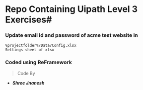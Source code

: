# Repo Containing Uipath Level 3 Exercises#

### Update email id and password of acme test website in ###
```
%projectfolder%/Data/Config.xlsx
Settings sheet of xlsx
```

### Coded using ReFramework ####

> Code By
- ***Shree Jnanesh***